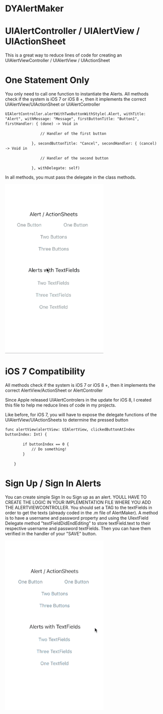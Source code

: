 # DYAlertMaker
# UIAlertController / UIAlertView / UIActionSheet

This is a great way to reduce lines of code for creating an UIAlertViewController / UIAlertView / UIActionSheet

# One Statement Only

You only need to call one function to instantiate the Alerts. All methods check if the system is iOS 7 or iOS 8 +, then it implements the correct UIAlertView/UIActionSheet or UIAlertController


    UIAlertController.alertWithTwoButtonWithStyle(.Alert, withTitle: "Alert", withMessage: "Message", firstButtonTitle: "Button1", firstHandler: { (done) -> Void in
                
                    // Handler of the first button
                
                }, secondButtonTitle: "Cancel", secondHandler: { (cancel) -> Void in
                    
                    // Handler of the second button
                    
                }, withDelegate: self)

In all methods, you must pass the delegate in the class methods.

![](https://raw.githubusercontent.com/dannyYassine/DYAlertMaker/master/DYAlertMaker1.gif)

# iOS 7 Compatibility

All methods check if the system is iOS 7 or iOS 8 +, then it implements the correct AlertView/ActionSheet or AlertController

Since Apple released UIAlertControlers in the update for iOS 8, I created this file to help me reduce lines of code in my projects.

Like before, for iOS 7, you will have to expose the delegate functions of the UIAlertView/UIActionSheets to determine the pressed button

    func alertView(alertView: UIAlertView, clickedButtonAtIndex buttonIndex: Int) {
            
            if buttonIndex == 0 {
                // Do something!
            }
            
        }

# Sign Up / Sign In Alerts

You can create simple Sign In ou Sign up as an alert. YOULL HAVE TO CREATE THE LOGIC IN YOUR IMPLEMENTATION FILE WHERE YOU ADD THE ALERTVIEWCONTROLLER. You should set a TAG to the textFields in order to get the texts (already coded in the .m file of AlertMaker). A method is to have a username and password property and using the UIextField Delegate method "textFieldDidEndEditing" to store textField.text to their respective username and password textFields. Then you can have them verified in the handler of your "SAVE" button.

![](https://raw.githubusercontent.com/dannyYassine/DYAlertMaker/master/DYAlertMaker2.gif)
